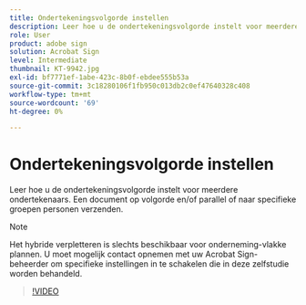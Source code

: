 ```yaml
---
title: Ondertekeningsvolgorde instellen
description: Leer hoe u de ondertekeningsvolgorde instelt voor meerdere ondertekenaars
role: User
product: adobe sign
solution: Acrobat Sign
level: Intermediate
thumbnail: KT-9942.jpg
exl-id: bf7771ef-1abe-423c-8b0f-ebdee555b53a
source-git-commit: 3c18280106f1fb950c013db2c0ef47640328c408
workflow-type: tm+mt
source-wordcount: '69'
ht-degree: 0%

---
```


# Ondertekeningsvolgorde instellen

Leer hoe u de ondertekeningsvolgorde instelt voor meerdere ondertekenaars. Een document op volgorde en/of parallel of naar specifieke groepen personen verzenden.

>[!NOTE]
>
>Het hybride verpletteren is slechts beschikbaar voor onderneming-vlakke plannen. U moet mogelijk contact opnemen met uw Acrobat Sign-beheerder om specifieke instellingen in te schakelen die in deze zelfstudie worden behandeld.

>[!VIDEO](https://video.tv.adobe.com/v/342249?hidetitle=true)
